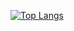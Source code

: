 [![Top Langs](https://github-readme-stats.vercel.app/api/top-langs/?username=xjchong&layout=compact&theme=github_dark&hide_border=true)](https://github.com/xjchong)
